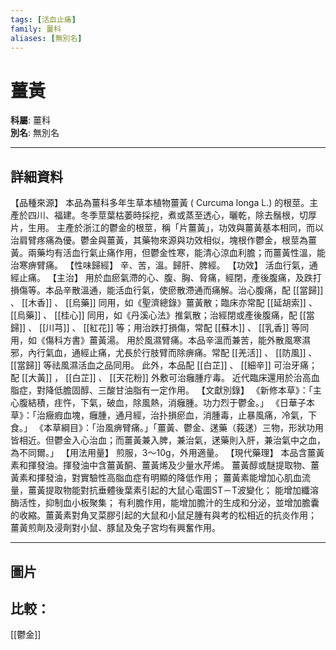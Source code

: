```yaml
---
tags: [活血止痛]
family: 薑科
aliases: [無別名]
---
```


# 薑黃

**科屬**: 薑科  
**別名**: 無別名  

---

## 詳細資料
【品種來源】
本品為薑科多年生草本植物薑黃 (
Curcuma longa
L.) 的根莖。主產於四川、福建。冬季莖葉枯萎時採挖，煮或蒸至透心，曬乾，除去鬚根，切厚片，生用。
主產於浙江的鬱金的根莖，稱「片薑黃」，功效與薑黃基本相同，而以治肩臂疼痛為優。鬱金與薑黃，其藥物來源與功效相似，塊根作鬱金，根莖為薑黃。兩藥均有活血行氣止痛作用，但鬱金性寒，能清心涼血利膽；而薑黃性溫，能治寒痹臂痛。
【性味歸經】
辛、苦，溫。歸肝、脾經。
【功效】
活血行氣，通經止痛。
【主治】
用於血瘀氣滯的心、腹、胸、脅痛，經閉，產後腹痛，及跌打損傷等。本品辛散溫通，能活血行氣，使瘀散滯通而痛解。治心腹痛，配 [[當歸]] 、 [[木香]] 、 [[烏藥]] 同用，如《聖濟總錄》薑黃散；臨床亦常配 [[延胡索]] 、 [[烏藥]] 、 [[桂心]] 同用，如《丹溪心法》推氣散；治經閉或產後腹痛，配 [[當歸]] 、 [[川芎]] 、 [[紅花]] 等；用治跌打損傷，常配 [[蘇木]] 、 [[乳香]] 等同用，如《傷科方書》薑黃湯。
用於風濕臂痛。本品辛溫而兼苦，能外散風寒濕邪，內行氣血，通經止痛，尤長於行肢臂而除痹痛。常配 [[羌活]] 、 [[防風]] 、 [[當歸]] 等祛風濕活血之品同用。
此外，本品配 [[白芷]] 、 [[細辛]] 可治牙痛；配 [[大黃]] ， [[白芷]] 、 [[天花粉]] 外敷可治癰腫疔毒。
近代臨床還用於治高血脂症，對降低膽固醇、三酸甘油脂有一定作用。
【文獻別錄】
《新修本草》：「主心腹結積，疰忤，下氣，破血，除風熱，消癰腫。功力烈于鬱金。」
《日華子本草》：「治癥瘕血塊，癰腫，通月經，治扑損瘀血，消腫毒，止暴風痛，冷氣，下食。」
《本草綱目》：「治風痹臂痛。」「薑黃、鬱金、蒁藥（莪蒁）三物，形狀功用皆相近。但鬱金入心治血；而薑黃兼入脾，兼治氣，蒁藥則入肝，兼治氣中之血，為不同爾。」
【用法用量】
煎服，3～10g，外用適量。
【現代藥理】
本品含薑黃素和揮發油。揮發油中含薑黃酮、薑黃烯及少量水芹烯。
薑黃醇或醚提取物、薑黃素和揮發油，對實驗性高脂血症有明顯的降低作用；
薑黃素能增加心肌血流量，薑黃提取物能對抗垂體後葉素引起的大鼠心電圖ST－T波變化；
能增加纖溶酶活性，抑制血小板聚集；
有利膽作用，能增加膽汁的生成和分泌，並增加膽囊的收縮。薑黃素對角叉菜膠引起的大鼠和小鼠足腫有與考的松相近的抗炎作用；
薑黃煎劑及浸劑對小鼠、豚鼠及兔子宮均有興奮作用。

---

## 圖片
## 比較：
[[鬱金]]
